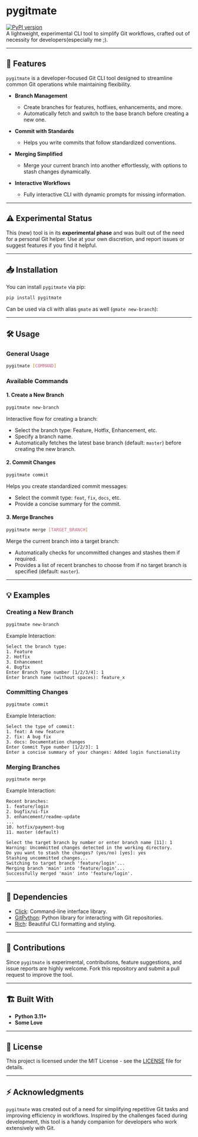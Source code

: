 # pygitmate

[![PyPI version](https://badge.fury.io/py/pygitmate.svg)](https://badge.fury.io/py/pygitmate)  
A lightweight, experimental CLI tool to simplify Git workflows, crafted out of necessity for developers(especially me ;).

---

## 🚀 Features

`pygitmate` is a developer-focused Git CLI tool designed to streamline common Git operations while maintaining flexibility.  

- **Branch Management**  
  - Create branches for features, hotfixes, enhancements, and more.
  - Automatically fetch and switch to the base branch before creating a new one.

- **Commit with Standards**  
  - Helps you write commits that follow standardized conventions.

- **Merging Simplified**  
  - Merge your current branch into another effortlessly, with options to stash changes dynamically.

- **Interactive Workflows**  
  - Fully interactive CLI with dynamic prompts for missing information.

---

## ⚠️ Experimental Status

This (new) tool is in its **experimental phase** and was built out of the need for a personal Git helper. Use at your own discretion, and report issues or suggest features if you find it helpful.

---

## 📥 Installation

You can install `pygitmate` via pip:

```bash
pip install pygitmate
```

Can be used via cli with alias `gmate` as well (`gmate new-branch`):

---

## 🛠️ Usage

### General Usage

```bash
pygitmate [COMMAND]
```

### Available Commands

#### 1. Create a New Branch

```bash
pygitmate new-branch
```

Interactive flow for creating a branch:
- Select the branch type: Feature, Hotfix, Enhancement, etc.
- Specify a branch name.
- Automatically fetches the latest base branch (default: `master`) before creating the new branch.

#### 2. Commit Changes

```bash
pygitmate commit
```

Helps you create standardized commit messages:
- Select the commit type: `feat`, `fix`, `docs`, etc.
- Provide a concise summary for the commit.

#### 3. Merge Branches

```bash
pygitmate merge [TARGET_BRANCH]
```

Merge the current branch into a target branch:
- Automatically checks for uncommitted changes and stashes them if required.
- Provides a list of recent branches to choose from if no target branch is specified (default: `master`).

---

## 💡 Examples

### Creating a New Branch

```bash
pygitmate new-branch
```

Example Interaction:
```
Select the branch type:
1. Feature
2. Hotfix
3. Enhancement
4. Bugfix
Enter Branch Type number [1/2/3/4]: 1
Enter branch name (without spaces): feature_x
```

### Committing Changes

```bash
pygitmate commit
```

Example Interaction:
```
Select the type of commit:
1. feat: A new feature
2. fix: A bug fix
3. docs: Documentation changes
Enter Commit Type number [1/2/3]: 1
Enter a concise summary of your changes: Added login functionality
```

### Merging Branches

```bash
pygitmate merge
```

Example Interaction:
```
Recent branches:
1. feature/login
2. bugfix/ui-fix
3. enhancement/readme-update
...
10. hotfix/payment-bug
11. master (default)

Select the target branch by number or enter branch name [11]: 1
Warning: Uncommitted changes detected in the working directory.
Do you want to stash the changes? (yes/no) [yes]: yes
Stashing uncommitted changes...
Switching to target branch 'feature/login'...
Merging branch 'main' into 'feature/login'...
Successfully merged 'main' into 'feature/login'.
```

---

## 🧰 Dependencies

- [Click](https://click.palletsprojects.com): Command-line interface library.
- [GitPython](https://gitpython.readthedocs.io): Python library for interacting with Git repositories.
- [Rich](https://rich.readthedocs.io): Beautiful CLI formatting and styling.

---

## 🤝 Contributions

Since `pygitmate` is experimental, contributions, feature suggestions, and issue reports are highly welcome. Fork this repository and submit a pull request to improve the tool.

---

## 🏗️ Built With

- **Python 3.11+**
- **Some Love**

---

## 📜 License

This project is licensed under the MIT License - see the [LICENSE](LICENSE) file for details.

---

## ⚡ Acknowledgments

`pygitmate` was created out of a need for simplifying repetitive Git tasks and improving efficiency in workflows. Inspired by the challenges faced during development, this tool is a handy companion for developers who work extensively with Git.
